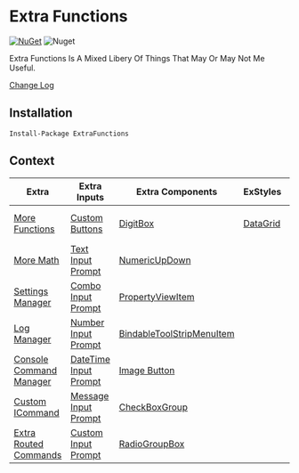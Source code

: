 # Extra Functions

[![NuGet](https://img.shields.io/nuget/v/ExtraFunctions.svg)](https://www.nuget.org/packages/ExtraFunctions/) ![Nuget](https://img.shields.io/nuget/dt/ExtraFunctions)

Extra Functions Is A Mixed Libery Of Things That May Or May Not Me Useful.

[Change Log](ChangeLog.md)

## Installation
```
Install-Package ExtraFunctions
```

## Context
| Extra																							| Extra Inputs																									| Extra Components																											| ExStyles																				| Enums																							| Old																						|
| ------------																					| ------------																									| ------------																												| ------------																			|  ------------																					| ------------																				|
| [More Functions](https://github.com/Tekknow1580/Extra-Functions/wiki/Extras#exfun)			| [Custom Buttons](https://github.com/Tekknow1580/Extra-Functions/wiki/ExInputs#basic-buttons)					| [DigitBox](https://github.com/Tekknow1580/Extra-Functions/wiki/ExComponents#digitbox)										| [DataGrid](https://github.com/Tekknow1580/Extra-Functions/wiki/ExStyles#wpf-datagrid)	|  [Icons](https://github.com/Tekknow1580/Extra-Functions/wiki/ExEnums#icons)					| [Old ExInputs Object](https://github.com/Tekknow1580/Extra-Functions/wiki/ExInputs-Old)	|
| [More Math](https://github.com/Tekknow1580/Extra-Functions/wiki/Extras#exmath)				| [Text Input Prompt](https://github.com/Tekknow1580/Extra-Functions/wiki/ExInputs#text-input-prompt)			| [NumericUpDown](https://github.com/Tekknow1580/Extra-Functions/wiki/ExComponents#numericupdown)							|																						|  [FileType](https://github.com/Tekknow1580/Extra-Functions/wiki/ExComponents#filetype)		|																							|
| [Settings Manager](https://github.com/Tekknow1580/Extra-Functions/wiki/Extras#exsettings)		| [Combo Input Prompt](https://github.com/Tekknow1580/Extra-Functions/wiki/ExInputs#combo-input-prompt)			| [PropertyViewItem](https://github.com/Tekknow1580/Extra-Functions/wiki/ExComponents#propertyviewitem)						|																						|  [ButtonResult](https://github.com/Tekknow1580/Extra-Functions/wiki/ExComponents#buttonresult)|																							|
| [Log Manager](https://github.com/Tekknow1580/Extra-Functions/wiki/Extras#exlog)				| [Number Input Prompt](https://github.com/Tekknow1580/Extra-Functions/wiki/ExInputs#number-input-prompt)		| [BindableToolStripMenuItem](https://github.com/Tekknow1580/Extra-Functions/wiki/ExComponents#bindabletoolstripmenuitem)	|																						|  [PropertyType](https://github.com/Tekknow1580/Extra-Functions/wiki/ExEnums#propertytype)		|																							|
| [Console Command Manager](https://github.com/Tekknow1580/Extra-Functions/wiki/Extras#excmd)	| [DateTime Input Prompt](https://github.com/Tekknow1580/Extra-Functions/wiki/ExInputs#datetime-input-prompt)	| [Image Button](https://github.com/Tekknow1580/Extra-Functions/wiki/ExComponents#imagebutton)								|																						|  [SelectionMode](https://github.com/Tekknow1580/Extra-Functions/wiki/ExEnums#selectiontype)	|																							|
| [Custom ICommand](https://github.com/Tekknow1580/Extra-Functions/wiki/Extras#exicom)			| [Message Input Prompt](https://github.com/Tekknow1580/Extra-Functions/wiki/ExInputs#message-input-prompt)		| [CheckBoxGroup](https://github.com/Tekknow1580/Extra-Functions/wiki/ExComponents#checkboxgroup)							|																						| 																								|																							|
| [Extra Routed Commands](https://github.com/Tekknow1580/Extra-Functions/wiki/Extras#excom)		| [Custom Input Prompt](https://github.com/Tekknow1580/Extra-Functions/wiki/ExInputs-Custom)					| [RadioGroupBox](https://github.com/Tekknow1580/Extra-Functions/wiki/ExComponents#radiogroupbox)							|																						| 																								|																							|

